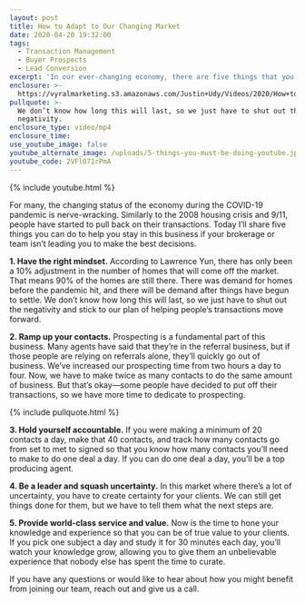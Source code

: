 ```yaml
---
layout: post
title: How to Adapt to Our Changing Market
date: 2020-04-20 19:32:00
tags:
  - Transaction Management
  - Buyer Prospects
  - Lead Conversion
excerpt: 'In our ever-changing economy, there are five things that you need to be doing.'
enclosure: >-
  https://vyralmarketing.s3.amazonaws.com/Justin+Udy/Videos/2020/How+to+Adapt+to+Our+Changing+Market.mp4
pullquote: >-
  We don’t know how long this will last, so we just have to shut out the
  negativity.
enclosure_type: video/mp4
enclosure_time:
use_youtube_image: false
youtube_alternate_image: /uploads/5-things-you-must-be-doing-youtube.jpg
youtube_code: 2VFl071rPmA
---
```


{% include youtube.html %}

For many, the changing status of the economy during the COVID-19 pandemic is nerve-wracking. Similarly to the 2008 housing crisis and 9/11, people have started to pull back on their transactions. Today I’ll share five things you can do to help you stay in this business if your brokerage or team isn’t leading you to make the best decisions.

**1\. Have the right mindset.** According to Lawrence Yun, there has only been a 10% adjustment in the number of homes that will come off the market. That means 90% of the homes are still there. There was demand for homes before the pandemic hit, and there will be demand after things have begun to settle. We don’t know how long this will last, so we just have to shut out the negativity and stick to our plan of helping people’s transactions move forward.

**2\. Ramp up your contacts.** Prospecting is a fundamental part of this business. Many agents have said that they’re in the referral business, but if those people are relying on referrals alone, they’ll quickly go out of business. We’ve increased our prospecting time from two hours a day to four. Now, we have to make twice as many contacts to do the same amount of business. But that’s okay—some people have decided to put off their transactions, so we have more time to dedicate to prospecting.

{% include pullquote.html %}

**3\. Hold yourself accountable.** If you were making a minimum of 20 contacts a day, make that 40 contacts, and track how many contacts go from set to met to signed so that you know how many contacts you’ll need to make to do one deal a day. If you can do one deal a day, you’ll be a top producing agent.

**4\. Be a leader and squash uncertainty.** In this market where there’s a lot of uncertainty, you have to create certainty for your clients. We can still get things done for them, but we have to tell them what the next steps are.

**5\. Provide world-class service and value.** Now is the time to hone your knowledge and experience so that you can be of true value to your clients. If you pick one subject a day and study it for 30 minutes each day, you’ll watch your knowledge grow, allowing you to give them an unbelievable experience that nobody else has spent the time to curate.

If you have any questions or would like to hear about how you might benefit from joining our team, reach out and give us a call.
